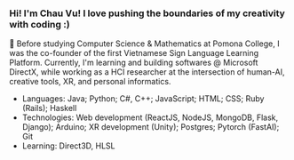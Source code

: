 ### Hi! I'm Chau Vu! I love pushing the boundaries of my creativity with coding :) 
🔭 Before studying Computer Science & Mathematics at Pomona College, I was the co-founder of the first Vietnamese Sign Language Learning Platform. Currently, I'm learning and building softwares @ Microsoft DirectX, while working as a HCI researcher at the intersection of human-AI, creative tools, XR, and personal informatics.
- Languages: Java; Python; C#, C++; JavaScript; HTML; CSS; Ruby (Rails); Haskell
- Technologies: Web development (ReactJS, NodeJS, MongoDB, Flask, Django); Arduino; XR development (Unity); Postgres; Pytorch (FastAI); Git
- Learning: Direct3D, HLSL
  
